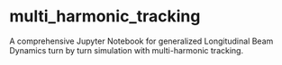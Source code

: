 # multi_harmonic_tracking
A comprehensive Jupyter Notebook for generalized Longitudinal Beam Dynamics turn by turn simulation with multi-harmonic tracking.
